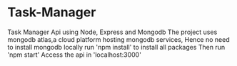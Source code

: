 # Task-Manager
Task Manager Api using Node, Express and Mongodb
The project uses mongodb atlas,a cloud platform hosting mongodb services, Hence no need to install mongodb locally
run 'npm install' to install all packages
Then run 'npm start'
Access the api in 'localhost:3000'
